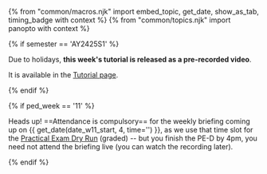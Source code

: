 {% from "common/macros.njk" import embed_topic, get_date, show_as_tab, timing_badge with context %}
{% from "common/topics.njk" import panopto with context %}
<!--box type="info" header="****Next week's lecture (and the PE Dry Run) ==rescheduled!==****">

Heads up! As the following lecture (not this week's one) falls on a public holiday, it will be moved to the day after i.e., Saturday Apr 3rd 2-4pm.
==Attendance is compulsory==, as the lecture slot is also used for the Practical Exam Dry Run (<span class="text-danger">graded</span>).

</box-->
{% if semester == 'AY2425S1' %}
<box type="important" light>

Due to holidays, **this week's tutorial is released as a pre-recorded video**.

It is available in the [Tutorial page](tutorial.md).

<!--

{{ panopto("6c3474d0-0e20-4416-ad74-b13c0138d3a6", desc="Week 10 - Tutorial") }}

What you need to do:

1. Have a look at the three tutorial tasks given below in this page. It's best if you attempt them first, before you start watching the video.
1. Watch the video, and do the tasks as the video instructs you %%(e.g., answer in-video questions, post screenshots in workspace file)%%.
1. If you have doubts or questions, post in your tutorials MSTeam channel (and tag the tutor), or post in the course forum.

**:fas-clock: Period to watch the video** (to be ==counted for tutorial participation==): {{ get_date(date_w10_start, 1, time="")}} -- <span class="text-danger">{{ get_date(date_w10_start, 7, time="23:59")}}</span>
-->
</box>
{% endif %}

{% if ped_week == '11' %}
<box type="info" header="****This Friday's briefing (and the PE Dry Run)****">

Heads up! ==Attendance is compulsory== for the weekly briefing coming up on {{ get_date(date_w11_start, 4, time='') }}, as we use that time slot for the [Practical Exam Dry Run](../../admin/tp-ped.md) (<span class="text-danger">graded</span>) -- but you finish the PE-D by 4pm, you need not attend the briefing live (you can watch the recording later).

</box>
<p/>
{% endif %}
